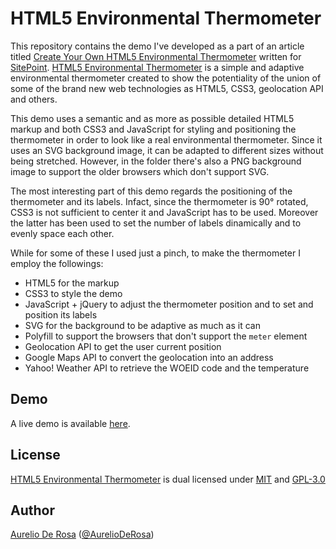 # HTML5 Environmental Thermometer

This repository contains the demo I've developed as a part of an article titled [Create Your Own HTML5 Environmental Thermometer](http://www.sitepoint.com/hot-stuff-make-your-own-html5-environmental-thermometer/) written for
[SitePoint](http://www.sitepoint.com/). [HTML5 Environmental Thermometer](https://github.com/AurelioDeRosa/HTML5-Environmental-Thermometer) is a simple and adaptive environmental thermometer created to show the potentiality of the union of some of the brand new web technologies as HTML5, CSS3, geolocation API and others. 

This demo uses a semantic and as more as possible detailed HTML5 markup and both CSS3 and JavaScript for styling and positioning the thermometer in order to look like a real environmental thermometer. Since it uses an SVG background image, it can be adapted to different sizes without being stretched. However, in the folder there's also a PNG background image to support the older browsers which don't support SVG. 

The most interesting part of this demo regards the positioning of the thermometer and its labels. Infact, since the thermometer is 90° rotated, CSS3 is not sufficient to center it and JavaScript has to be used. Moreover the latter has been used to set the number of labels dinamically and to evenly space each other.

While for some of these I used just a pinch, to make the thermometer I employ the followings:

* HTML5 for the markup
* CSS3 to style the demo
* JavaScript + jQuery to adjust the thermometer position and to set and position its labels
* SVG for the background to be adaptive as much as it can
* Polyfill to support the browsers that don't support the `meter` element
* Geolocation API to get the user current position
* Google Maps API to convert the geolocation into an address
* Yahoo! Weather API to retrieve the WOEID code and the temperature

## Demo

A live demo is available [here](http://aurelio.audero.it/demo/HTML5-Environmental-Thermometer/index.html).

## License

[HTML5 Environmental Thermometer](https://github.com/AurelioDeRosa/HTML5-Environmental-Thermometer) is dual licensed under [MIT](http://www.opensource.org/licenses/MIT) and [GPL-3.0](http://opensource.org/licenses/GPL-3.0)

## Author

[Aurelio De Rosa](http://www.audero.it) ([@AurelioDeRosa](https://twitter.com/AurelioDeRosa))